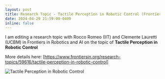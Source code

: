 ```yaml
---
layout: post
title: Research Topic - Tactile Perception in Robotic Control (Frontiers in Robotics and AI)
date: 2024-04-29 21:59:00-0400
inline: false
---
```


I am editing a research topic with Rocco Romeo (IIT) and Clemente Lauretti (UCBM) in Frontiers in Robotics and AI on the topic of **Tactile Perception in Robotic Control**

More details here: [https://www.frontiersin.org/research-topics/59616/tactile-perception-in-robotic-control]

![Tactile Perception in Robotic Control](https://www.frontiersin.org/files/special%20topics/59616/thumb_400.jpg)
